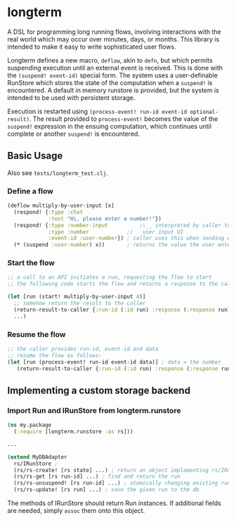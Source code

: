 # longterm

A DSL for programming long running flows, involving interactions with the real world which may occur over minutes, days, or months. This library is intended to make it easy to write sophisticated user flows. 

Longterm defines a new macro, `deflow`, akin to `defn`, but which  permits suspending execution until an external event is received. This is done with the `(suspend! event-id)` special form. The system uses a user-definable RunStore which stores the state of the computation when a `suspend!` is encountered. A default in memory runstore is provided, but the system is intended to be used with persistent storage. 

Execution is restarted using `(process-event! run-id event-id optional-result)`. The result provided to `process-event!` becomes the value of the `suspend!` expression in the ensuing computation, which continues until complete or another `suspend!` is encountered.  

## Basic Usage
Also see `tests/longterm_test.clj`.

### Define a flow
```clojure
(deflow multiply-by-user-input [x]
  (respond! {:type :chat
             :text "Hi, please enter a number!"})
  (respond! {:type :number-input          ;\__ interpreted by caller to display
             :type :number            ;/   user input UI
             :event-id :user-number}) ; caller uses this when sending event
  (* (suspend :user-number) x))       ; returns the value the user entered multiplied by x
```

### Start the flow
```clojure
;; a call to an API initiates a run, requesting the flow to start
;; the following code starts the flow and returns a response to the caller

(let [run (start! multiply-by-user-input 4)]
  ;; somehow return the result to the caller 
  (return-result-to-caller {:run-id (:id run) :response (:response run)})
  ...)
```

### Resume the flow 
```clojure
;; the caller provides run-id, event-id and data 
;; resume the flow as follows:
(let [run (process-event! run-id event-id data)] ; data = the number
   (return-result-to-caller {:run-id (:id run) :response (:response run)}))
```

## Implementing a custom storage backend

### Import Run and IRunStore from longterm.runstore 

```clojure
(ns my.package
  (:require [longterm.runstore :as rs]))

...

(extend MyDBAdapter
  rs/IRunStore ; 
  (rs/rs-create! [rs state] ...) ; return an object implementing rs/IRun in the given state in the db 
  (rs/rs-get [rs run-id] ...) ; find and return the run
  (rs/rs-unsuspend! [rs run-id] ...) ; atomically changing existing run from :suspended to :running state and return it
  (rs/rs-update! [rs run] ...) ; save the given run to the db
```
The methods of IRunStore should return Run instances. If additional fields are needed, simply `assoc` them onto this object. 




